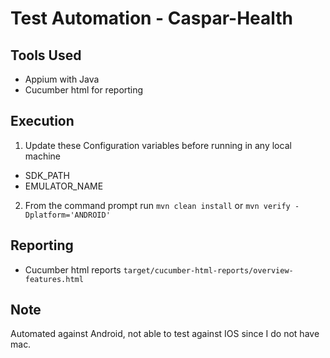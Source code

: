 # Test Automation - Caspar-Health

## Tools Used

* Appium with Java
* Cucumber html for reporting

## Execution

1. Update these Configuration variables before running in any local machine

  * SDK_PATH
  * EMULATOR_NAME
    
2. From the command prompt run `mvn clean install` or `mvn verify -Dplatform='ANDROID'`

## Reporting

* Cucumber html reports `target/cucumber-html-reports/overview-features.html`

## Note

Automated against Android, not able to test against IOS since I do not have mac.  
